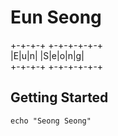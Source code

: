# Eun Seong

+-+-+-+ +-+-+-+-+-+  
|E|u|n| |S|e|o|n|g|  
+-+-+-+ +-+-+-+-+-+
## Getting Started

```
echo "Seong Seong"

```
